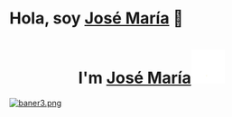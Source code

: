<div aling="center">
<h1 aling="center">Hola, soy  <a href="https://www.linkedin.com/in/jos%C3%A9-mar%C3%ADa-asial-diaz-476b15247/">José María</a> 👋</h1>  
<h1 align="center">I'm <a href="https://www.linkedin.com/in/jos%C3%A9-mar%C3%ADa-asial-diaz-476b15247/">José María<a><img src="https://github.com/Kathryn-Jie/Kathryn-Jie/blob/main/wave.gif" width="60px"/></h1>

[![baner3.png](https://i.postimg.cc/5NVq7882/baner3.png)](https://postimg.cc/4nW9n78D)
  
</div>

<!--
**Indiodev73/Indiodev73** is a ✨ _special_ ✨ repository because its `README.md` (this file) appears on your GitHub profile.

Here are some ideas to get you started:

- 🔭 I’m currently working on ...
- 🌱 I’m currently learning ...
- 👯 I’m looking to collaborate on ...
- 🤔 I’m looking for help with ...
- 💬 Ask me about ...
- 📫 How to reach me: ...
- 😄 Pronouns: ...
- ⚡ Fun fact: ...
-->
